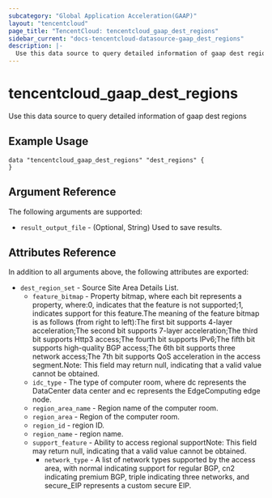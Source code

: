 ```yaml
---
subcategory: "Global Application Acceleration(GAAP)"
layout: "tencentcloud"
page_title: "TencentCloud: tencentcloud_gaap_dest_regions"
sidebar_current: "docs-tencentcloud-datasource-gaap_dest_regions"
description: |-
  Use this data source to query detailed information of gaap dest regions
---
```


# tencentcloud_gaap_dest_regions

Use this data source to query detailed information of gaap dest regions

## Example Usage

```hcl
data "tencentcloud_gaap_dest_regions" "dest_regions" {
}
```

## Argument Reference

The following arguments are supported:

* `result_output_file` - (Optional, String) Used to save results.

## Attributes Reference

In addition to all arguments above, the following attributes are exported:

* `dest_region_set` - Source Site Area Details List.
  * `feature_bitmap` - Property bitmap, where each bit represents a property, where:0, indicates that the feature is not supported;1, indicates support for this feature.The meaning of the feature bitmap is as follows (from right to left):The first bit supports 4-layer acceleration;The second bit supports 7-layer acceleration;The third bit supports Http3 access;The fourth bit supports IPv6;The fifth bit supports high-quality BGP access;The 6th bit supports three network access;The 7th bit supports QoS acceleration in the access segment.Note: This field may return null, indicating that a valid value cannot be obtained.
  * `idc_type` - The type of computer room, where dc represents the DataCenter data center and ec represents the EdgeComputing edge node.
  * `region_area_name` - Region name of the computer room.
  * `region_area` - Region of the computer room.
  * `region_id` - region ID.
  * `region_name` - region name.
  * `support_feature` - Ability to access regional supportNote: This field may return null, indicating that a valid value cannot be obtained.
    * `network_type` - A list of network types supported by the access area, with normal indicating support for regular BGP, cn2 indicating premium BGP, triple indicating three networks, and secure_EIP represents a custom secure EIP.



